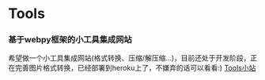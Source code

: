 # Tools
### 基于webpy框架的小工具集成网站

希望做一个小工具集成网站(格式转换、压缩/解压缩...)，目前还处于开发阶段，正在完善图片格式转换，已经部署到heroku上了，不嫌弃的话可以看看:)  [Tools小站](http://tools.wataxiwax.xyz)

